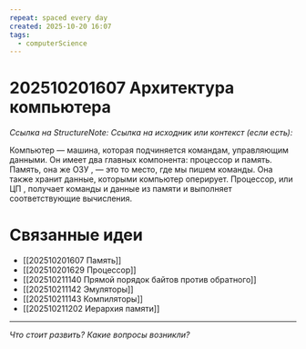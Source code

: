 ```yaml
---
repeat: spaced every day
created: 2025-10-20 16:07
tags:
  - computerScience
---
```

# 202510201607 Архитектура компьютера

*Ссылка на StructureNote:*
*Ссылка на исходник или контекст (если есть):*

Компьютер — машина, которая подчиняется командам, управляющим данными. Он имеет два главных компонента: процессор и память. Память, она же ОЗУ , — это то место, где мы пишем команды. Она также хранит данные, которыми компьютер оперирует. Процессор, или ЦП , получает команды и данные из памяти и выполняет соответствующие вычисления.

# Связанные идеи

- [[202510201607 Память]]
- [[202510201629 Процессор]]
- [[202510211140 Прямой порядок байтов против обратного]]
- [[202510211142 Эмуляторы]]
- [[202510211143 Компиляторы]]
- [[202510211202 Иерархия памяти]]

---

*Что стоит развить? Какие вопросы возникли?*
